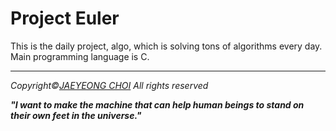 # Project Euler

This is the daily project, 
algo, 
which is solving tons of algorithms every day.
Main programming language is C.


<hr>
<i>Copyright&copy;<a href="https://arti1117.github.io">JAEYEONG CHOI</a> All rights reserved</i>

<b><i>"I want to make the machine that can help human beings to stand on their own feet in the universe."</i></b>

